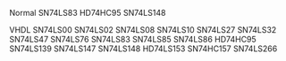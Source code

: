 Normal
SN74LS83
HD74HC95
SN74LS148

VHDL
SN74LS00
SN74LS02
SN74LS08
SN74LS10
SN74LS27
SN74LS32
SN74LS47
SN74LS76
SN74LS83
SN74LS85
SN74LS86
HD74HC95
SN74LS139
SN74LS147
SN74LS148
HD74LS153
SN74HC157
SN74LS266